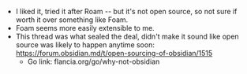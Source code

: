  - I liked it, tried it after Roam -- but it's not open source, so not sure if worth it over something like Foam.
 - Foam seems more easily extensible to me.
 - This thread was what sealed the deal, didn't make it sound like open source was likely to happen anytime soon: https://forum.obsidian.md/t/open-sourcing-of-obsidian/1515 
   - Go link: flancia.org/go/why-not-obsidian